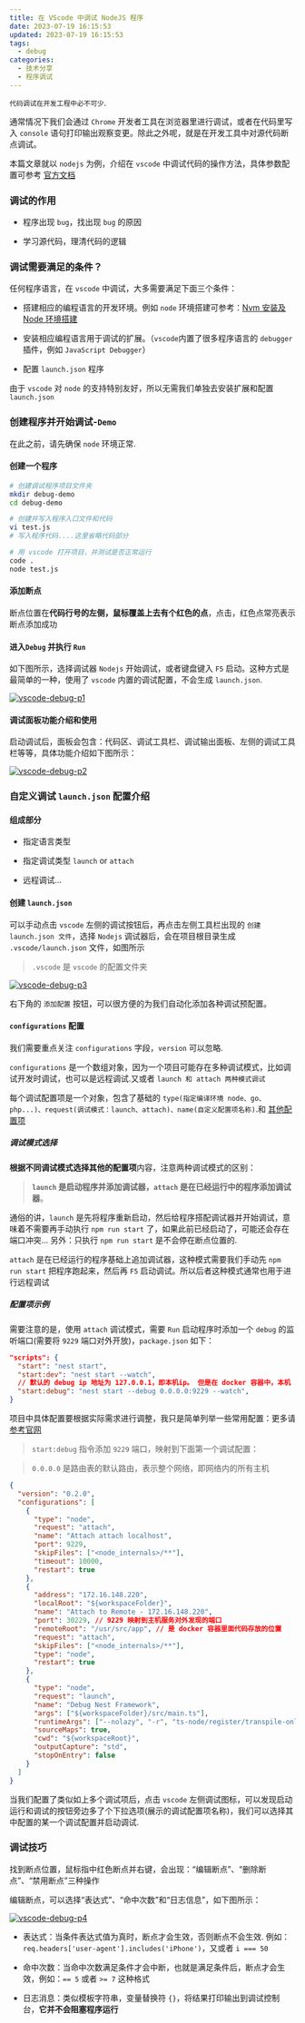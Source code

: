 ```yaml
---
title: 在 VScode 中调试 NodeJS 程序
date: 2023-07-19 16:15:53
updated: 2023-07-19 16:15:53
tags:
  - debug
categories:
  - 技术分享
  - 程序调试
---
```


`代码调试在开发工程中必不可少`.

通常情况下我们会通过 `Chrome` 开发者工具在浏览器里进行调试，或者在代码里写入 `console` 语句打印输出观察变更。除此之外呢，就是在开发工具中对源代码断点调试。

本篇文章就以 `nodejs` 为例，介绍在 `vscode` 中调试代码的操作方法，具体参数配置可参考 [官方文档](https://code.visualstudio.com/docs/editor/variables-reference)

<!-- more -->

### 调试的作用

- 程序出现 `bug`，找出现 `bug` 的原因

- 学习源代码，理清代码的逻辑

### 调试需要满足的条件？

任何程序语言，在 `vscode` 中调试，大多需要满足下面三个条件：

- 搭建相应的编程语言的开发环境。例如 `node` 环境搭建可参考：[Nvm 安装及 Node 环境搭建](/envConstruct/nvm-and-node-install)

- 安装相应编程语言用于调试的扩展。（`vscode`内置了很多程序语言的 `debugger` 插件，例如 `JavaScript Debugger`）

- 配置 `launch.json` 程序

由于 `vscode` 对 `node` 的支持特别友好，所以无需我们单独去安装扩展和配置 `launch.json`

### 创建程序并开始调试-`Demo`

在此之前，请先确保 `node` 环境正常.

#### 创建一个程序

```bash
# 创建调试程序项目文件夹
mkdir debug-demo
cd debug-demo

# 创建并写入程序入口文件和代码
vi test.js
# 写入程序代码....这里省略代码部分

# 用 vscode 打开项目，并测试是否正常运行
code .
node test.js
```

#### 添加断点

断点位置在**代码行号的左侧，鼠标覆盖上去有个红色的点**，点击，红色点常亮表示断点添加成功

#### 进入`Debug` 并执行 `Run`

如下图所示，选择调试器 `Nodejs` 开始调试，或者键盘键入 `F5` 启动。这种方式是最简单的一种，使用了 `vscode` 内置的调试配置，不会生成 `launch.json`.

[![vscode-debug-p1](/images/share/vscode-debug/p1.png)](/images/share/vscode-debug/p1.png)

#### 调试面板功能介绍和使用

启动调试后，面板会包含：代码区、调试工具栏、调试输出面板、左侧的调试工具栏等等，具体功能介绍如下图所示：

[![vscode-debug-p2](/images/share/vscode-debug/p2.png)](/images/share/vscode-debug/p2.png)

### 自定义调试 `launch.json` 配置介绍

#### 组成部分

- 指定语言类型

- 指定调试类型 `launch` or `attach`

- 远程调试...

#### 创建 `launch.json`

可以手动点击 `vscode` 左侧的调试按钮后，再点击左侧工具栏出现的 `创建 launch.json 文件`，选择 `Nodejs` 调试器后，会在项目根目录生成 `.vscode/launch.json` 文件，如图所示

> `.vscode` 是 `vscode` 的配置文件夹

[![vscode-debug-p3](/images/share/vscode-debug/p3.png)](/images/share/vscode-debug/p3.png)

右下角的 `添加配置` 按钮，可以很方便的为我们自动化添加各种调试预配置。

#### `configurations` 配置

我们需要重点关注 `configurations` 字段，`version` 可以忽略.

`configurations` 是一个数组对象，因为一个项目可能存在多种调试模式，比如调试开发时调试，也可以是远程调试.又或者 `launch 和 attach 两种模式调试`

每个调试配置项是一个对象，包含了基础的 `type(指定编译环境 node、go、php...)、request(调试模式：launch、attach)、name(自定义配置项名称)`.和 [其他配置项](https://code.visualstudio.com/docs/editor/variables-reference)

##### 调试模式选择

**根据不同调试模式选择其他的配置项**内容，注意两种调试模式的区别：

> **`launch` 是启动程序并添加调试器，`attach` 是在已经运行中的程序添加调试器**。

通俗的讲，`launch` 是先将程序重新启动，然后给程序搭配调试器并开始调试，意味着不需要再手动执行 `npm run start` 了，如果此前已经启动了，可能还会存在端口冲突... 另外：只执行 `npm run start` 是不会停在断点位置的.

`attach` 是在已经运行的程序基础上追加调试器，这种模式需要我们手动先 `npm run start` 把程序跑起来，然后再 `F5` 启动调试。所以后者这种模式通常也用于进行远程调试

##### 配置项示例

需要注意的是，使用 `attach` 调试模式，需要 `Run` 启动程序时添加一个 `debug` 的监听端口(需要将 `9229` 端口对外开放)，`package.json` 如下：

```json
"scripts": {
  "start": "nest start",
  "start:dev": "nest start --watch",
  // 默认的 debug ip 地址为 127.0.0.1，即本机ip。 但是在 docker 容器中，本机 ip 只对自己生效。所以在启动 debug 的时候，需要将地址指定为：0.0.0.0
  "start:debug": "nest start --debug 0.0.0.0:9229 --watch",
}
```

项目中具体配置要根据实际需求进行调整，我只是简单列举一些常用配置：更多请[参考官网](https://code.visualstudio.com/docs/editor/variables-reference)

> `start:debug` 指令添加 `9229` 端口，映射到下面第一个调试配置：

> `0.0.0.0` 是路由表的默认路由，表示整个网络，即网络内的所有主机

```json
{
  "version": "0.2.0",
  "configurations": [
    {
      "type": "node",
      "request": "attach",
      "name": "Attach attach localhost",
      "port": 9229,
      "skipFiles": ["<node_internals>/**"],
      "timeout": 10000,
      "restart": true
    },
    {
      "address": "172.16.148.220",
      "localRoot": "${workspaceFolder}",
      "name": "Attach to Remote - 172.16.148.220",
      "port": 30229, // 9229 映射到主机服务对外发现的端口
      "remoteRoot": "/usr/src/app", // 是 docker 容器里面代码存放的位置
      "request": "attach",
      "skipFiles": ["<node_internals>/**"],
      "type": "node",
      "restart": true
    },
    {
      "type": "node",
      "request": "launch",
      "name": "Debug Nest Framework",
      "args": ["${workspaceFolder}/src/main.ts"],
      "runtimeArgs": ["--nolazy", "-r", "ts-node/register/transpile-only"],
      "sourceMaps": true,
      "cwd": "${workspaceRoot}",
      "outputCapture": "std",
      "stopOnEntry": false
    }
  ]
}
```

当我们配置了类似如上多个调试项后，点击 `vscode` 左侧调试图标，可以发现启动运行和调试的按钮旁边多了个下拉选项(展示的调试配置项名称)，我们可以选择其中配置的某一个调试配置并启动调试.

### 调试技巧

找到断点位置，鼠标指中红色断点并右键，会出现：“编辑断点”、“删除断点”、“禁用断点”三种操作

编辑断点，可以选择“表达式”、“命中次数”和“日志信息”，如下图所示：

[![vscode-debug-p4](/images/share/vscode-debug/p4.png)](/images/share/vscode-debug/p4.png)

- 表达式：当条件表达式值为真时，断点才会生效，否则断点不会生效. 例如：`req.headers['user-agent'].includes('iPhone')`，又或者 `i === 50`

- 命中次数：当命中次数满足条件才会中断，也就是满足条件后，断点才会生效，例如：`== 5` 或者 `>= 7` 这种格式

- 日志消息：类似模板字符串，变量替换符 `{}`，将结果打印输出到调试控制台，**它并不会阻塞程序运行**
